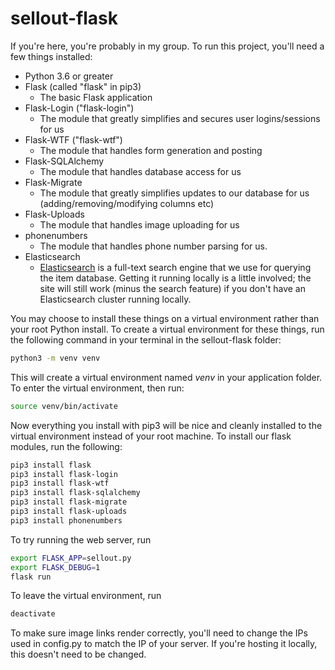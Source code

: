 # sellout-flask

If you're here, you're probably in my group.
To run this project, you'll need a few things installed:
- Python 3.6 or greater
- Flask (called "flask" in pip3)
  * The basic Flask application
- Flask-Login ("flask-login")
  * The module that greatly simplifies and secures user logins/sessions for us
- Flask-WTF ("flask-wtf")
  * The module that handles form generation and posting
- Flask-SQLAlchemy
  * The module that handles database access for us
- Flask-Migrate
  * The module that greatly simplifies updates to our database for us (adding/removing/modifying columns etc)
- Flask-Uploads
  * The module that handles image uploading for us
- phonenumbers
  * The module that handles phone number parsing for us.
- Elasticsearch
  * [Elasticsearch](https://www.elastic.co/guide/en/elasticsearch/reference/current/install-elasticsearch.html#install-elasticsearch "Elasticsearch install page") is a full-text search engine that we use for querying the item database. Getting it running locally is a little involved; the site will still work (minus the search feature) if you don't have an Elasticsearch cluster running locally.

You may choose to install these things on a virtual environment rather than your root Python install. To create a virtual environment for these things, run the following command in your terminal in the sellout-flask folder: 
```bash
python3 -m venv venv
```
This will create a virtual environment named *venv* in your application folder. To enter the virtual environment, then run:
```bash
source venv/bin/activate
```
Now everything you install with pip3 will be nice and cleanly installed to the virtual environment instead of your root machine. To install our flask modules, run the following:
```bash
pip3 install flask
pip3 install flask-login
pip3 install flask-wtf
pip3 install flask-sqlalchemy
pip3 install flask-migrate
pip3 install flask-uploads
pip3 install phonenumbers
```

To try running the web server, run
```bash
export FLASK_APP=sellout.py
export FLASK_DEBUG=1
flask run
```

To leave the virtual environment, run
```bash
deactivate
```

To make sure image links render correctly, you'll need to change the IPs used in config.py to match the IP of your server. If you're hosting it locally, this doesn't need to be changed.
